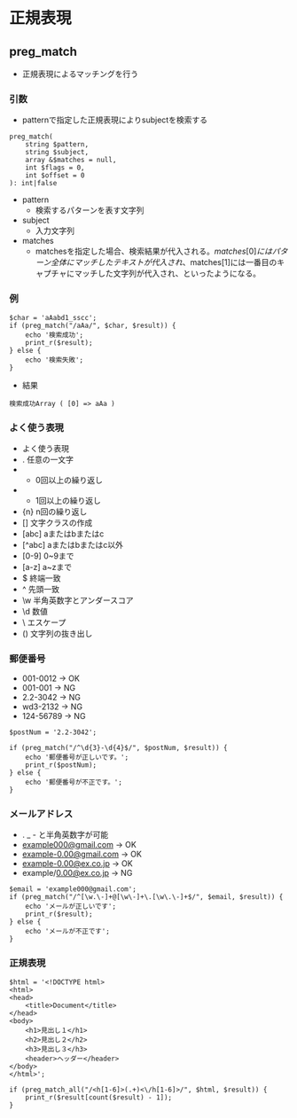 # 正規表現

## preg_match
  - 正規表現によるマッチングを行う

### 引数
  - patternで指定した正規表現によりsubjectを検索する

```
preg_match(
    string $pattern,
    string $subject,
    array &$matches = null,
    int $flags = 0,
    int $offset = 0
): int|false
```

  - pattern
    - 検索するパターンを表す文字列
  - subject
    - 入力文字列
  - matches
    - matchesを指定した場合、検索結果が代入される。$matches[0]にはパターン全体にマッチしたテキストが代入され、$matches[1]には一番目のキャプチャにマッチした文字列が代入され、といったようになる。

### 例

```
$char = 'aAabd1_sscc';
if (preg_match("/aAa/", $char, $result)) {
    echo '検索成功';
    print_r($result);
} else {
    echo '検索失敗';
}
```
  - 結果
```
検索成功Array ( [0] => aAa )
```

### よく使う表現

 * よく使う表現
 * . 任意の一文字
 * * 0回以上の繰り返し
 * + 1回以上の繰り返し
 * {n} n回の繰り返し
 * [] 文字クラスの作成
 * [abc] aまたはbまたはc
 * [^abc] aまたはbまたはc以外
 * [0-9] 0~9まで
 * [a-z] a~zまで
 * $ 終端一致
 * ^ 先頭一致
 * \w 半角英数字とアンダースコア
 * \d 数値
 * \ エスケープ
 * () 文字列の抜き出し

### 郵便番号

  - 001-0012 -> OK
  - 001-001 -> NG
  - 2.2-3042 -> NG
  - wd3-2132 -> NG
  - 124-56789 -> NG


```
$postNum = '2.2-3042';

if (preg_match("/^\d{3}-\d{4}$/", $postNum, $result)) {
    echo '郵便番号が正しいです。';
    print_r($postNum);
} else {
    echo '郵便番号が不正です。';
}
```

### メールアドレス

  - . _ - と半角英数字が可能
  - example000@gmail.com -> OK
  - example-0.00@gmail.com -> OK
  - example-0.00@ex.co.jp -> OK
  - example/0.00@ex.co.jp -> NG


```
$email = 'example000@gmail.com';
if (preg_match("/^[\w.\-]+@[\w\-]+\.[\w\.\-]+$/", $email, $result)) {
    echo 'メールが正しいです';
    print_r($result);
} else {
    echo 'メールが不正です';
}

```

### 正規表現

```
$html = '<!DOCTYPE html>
<html>
<head>
    <title>Document</title>
</head>
<body>
    <h1>見出し１</h1>
    <h2>見出し２</h2>
    <h3>見出し３</h3>
    <header>ヘッダー</header>
</body>
</html>';

```

```
if (preg_match_all("/<h[1-6]>(.+)<\/h[1-6]>/", $html, $result)) {
    print_r($result[count($result) - 1]);
}
```
